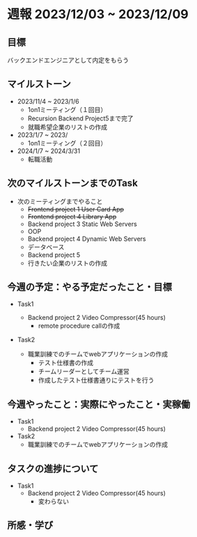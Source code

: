 # 週報 2023/12/03 ~ 2023/12/09

## 目標
バックエンドエンジニアとして内定をもらう

## マイルストーン
- 2023/11/4 ~ 2023/1/6
    - 1on1ミーティング（１回目）
    - Recursion Backend Project5まで完了
    - 就職希望企業のリストの作成
- 2023/1/7 ~ 2023/
    - 1on1ミーティング（２回目）
- 2024/1/7 ~ 2024/3/31
    - 転職活動 

## 次のマイルストーンまでのTask
- 次のミーティングまでやること
    - ~~Frontend project 1 User Card App~~
    - ~~Frontend project 4 Library App~~
    - Backend project 3 Static Web Servers
    - OOP
    - Backend project 4 Dynamic Web Servers
    - データベース
    - Backend project 5
    - 行きたい企業のリストの作成
  

## 今週の予定：やる予定だったこと・目標
- Task1
    - Backend project 2 Video Compressor(45 hours)
      - remote procedure callの作成

- Task2
  - 職業訓練でのチームでwebアプリケーションの作成
    - テスト仕様書の作成
    - チームリーダーとしてチーム運営
    - 作成したテスト仕様書通りにテストを行う
## 今週やったこと：実際にやったこと・実稼働
- Task1
    - Backend project 2 Video Compressor(45 hours)
- Task2
    - 職業訓練でのチームでwebアプリケーションの作成
## タスクの進捗について
- Task1
    - Backend project 2 Video Compressor(45 hours)
      - 変わらない
## 所感・学び
